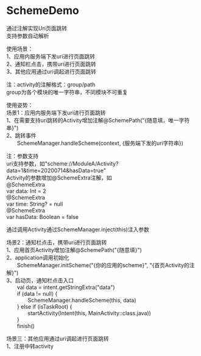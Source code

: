 # SchemeDemo
通过注解实现Uri页面跳转  
支持参数自动解析  
  
使用场景：  
1、应用内服务端下发uri进行页面跳转  
2、通知栏点击，携带uri进行页面跳转  
3、其他应用通过uri调起进行页面跳转  
  
注：activity的注解格式：group/path  
group为各个模块的唯一字符串，不同模块不可重复  
  
使用姿势：  
场景1：应用内服务端下发uri进行页面跳转  
1、在需要支持uri跳转的Activity增加注解@SchemePath("{随意填，唯一字符串}")  
2、跳转事件  
&#8195;&#8195;SchemeManager.handleScheme(context, {服务端下发的uri字符串})  
    
注：参数支持  
uri支持参数，如"scheme://ModuleA/Activity?data=1&time=20200714&hasData=true"  
Activity的参数增加@SchemeExtra注解，如  
@SchemeExtra  
var data: Int = 2  
@SchemeExtra  
var time: String? = null   
@SchemeExtra  
var hasData: Boolean = false  
  
通过调用Activity通过SchemeManager.inject(this)注入参数  
  
场景2：通知栏点击，携带uri进行页面跳转    
1、应用首页Activity增加注解@SchemePath("{随意填}")  
2、application调用初始化  
&#8195;&#8195;SchemeManager.initScheme("{你的应用的scheme}", "{首页Activity的注解}")  
3、启动页，通知栏点击入口  
&#8195;&#8195;val data = intent.getStringExtra("data")  
&#8195;&#8195;if (data != null) {  
&#8195;&#8195;&#8195;&#8195;SchemeManager.handleScheme(this, data)  
&#8195;&#8195;} else if (isTaskRoot) {  
&#8195;&#8195;&#8195;&#8195;startActivity(Intent(this, MainActivity::class.java))   
&#8195;&#8195;}  
&#8195;&#8195;finish()  
    
场景三：其他应用通过uri调起进行页面跳转  
1、注册中转activity  
<activity  
android:name="com.archer.scheme.SchemeActivity"  
 android:configChanges="orientation|keyboardHidden|screenSize"  
android:launchMode="singleTask"  
            android:screenOrientation="behind"  
            android:theme="@style/Translucent">  
            <intent-filter>  
                <action android:name="android.intent.action.VIEW" />   
                <category android:name="android.intent.category.BROWSABLE" />  
                <category android:name="android.intent.category.DEFAULT" />  
                <data android:scheme="scheme" />   
            </intent-filter>  
        </activity>  
          
            
        
   

